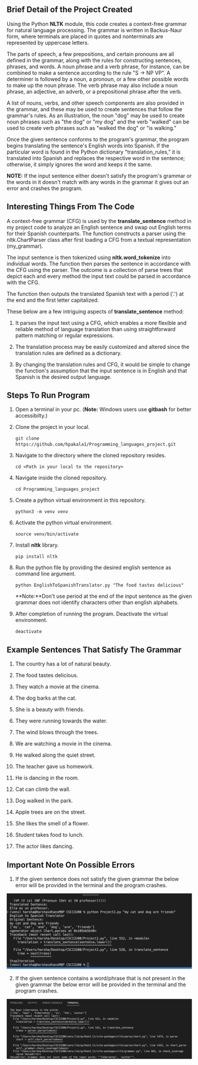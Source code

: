<h2>Brief Detail of the Project Created</h2>

Using the Python **NLTK** module, this code creates a context-free grammar for natural language processing. The grammar is written in Backus-Naur form, where terminals are placed in quotes and nonterminals are represented by uppercase letters.

The parts of speech, a few prepositions, and certain pronouns are all defined in the grammar, along with the rules for constructing sentences, phrases, and words. A noun phrase and a verb phrase, for instance, can be combined to make a sentence according to the rule "S -> NP VP". A determiner is followed by a noun, a pronoun, or a few other possible words to make up the noun phrase. The verb phrase may also include a noun phrase, an adjective, an adverb, or a prepositional phrase after the verb.

A list of nouns, verbs, and other speech components are also provided in the grammar, and these may be used to create sentences that follow the grammar's rules. As an illustration, the noun "dog" may be used to create noun phrases such as "the dog" or "my dog" and the verb "walked" can be used to create verb phrases such as "walked the dog" or "is walking."

Once the given sentence conforms to the program's grammar, the program begins translating the sentence's English words into Spanish. If the particular word is found in the Python dictionary "translation_rules," it is translated into Spanish and replaces the respective word in the sentence; otherwise, it simply ignores the word and keeps it the same. 

**NOTE:** If the input sentence either doesn't satisfy the program's grammar or the words in it doesn't match with any words in the grammar it gives out an error and crashes the program.

<h2>Interesting Things From The Code</h2>

A context-free grammar (CFG) is used by the **translate_sentence** method in my project code to analyze an English sentence and swap out English terms for their Spanish counterparts. The function constructs a parser using the nltk.ChartParser class after first loading a CFG from a textual representation (my_grammar).

The input sentence is then tokenized using **nltk.word_tokenize** into individual words. The function then parses the sentence in accordance with the CFG using the parser. The outcome is a collection of parse trees that depict each and every method the input text could be parsed in accordance with the CFG.

The function then outputs the translated Spanish text with a period ('.') at the end and the first letter capitalized.

These below are a few intriguing aspects of **translate_sentence** method:

1. It parses the input text using a CFG, which enables a more flexible and reliable method of language translation than using straightforward pattern matching or regular expressions.

2. The translation process may be easily customized and altered since the translation rules are defined as a dictionary.

3. By changing the translation rules and CFG, it would be simple to change the function's assumption that the input sentence is in English and that Spanish is the desired output language.

<h2>Steps To Run Program</h2>

1. Open a terminal in your pc. (**Note:** Windows users use **gitbash** for better accessibilty.)

2. Clone the project in your local.

    ```
    git clone https://github.com/hpakala1/Programming_languages_project.git
    ```

3. Navigate to the directory where the cloned repository resides.

    ```
    cd <Path in your local to the repository>
    ```

4. Navigate inside the cloned repository.

    ```
    cd Programming_languages_project
    ```

5. Create a python virtual environment in this repository.

    ```
    python3 -m venv venv
    ```

6. Activate the python virtual environment.

    ```
    source venv/bin/activate
    ```

7. Install **nltk** library.

    ```
    pip install nltk
    ```

8. Run the python file by providing the desired english sentence as command line argument.

    ```
    python EnglishToSpanishTranslator.py "The food tastes delicious"
    ```

    **Note:**Don't use period at the end of the input sentence as the given grammar does not identify characters other than english alphabets.

9. After completion of running the program. Deactivate the virtual environment.

    ```
    deactivate
    ```

<h2>Example Sentences That Satisfy The Grammar</h2>

1. The country has a lot of natural beauty.

2. The food tastes delicious.

3. They watch a movie at the cinema.

4. The dog barks at the cat.

5. She is a beauty with friends.

6. They were running towards the water.

7. The wind blows through the trees.

8. We are watching a movie in the cinema.

9. He walked along the quiet street.

10. The teacher gave us homework.

11. He is dancing in the room.

12. Cat can climb the wall.

13. Dog walked in the park.

14. Apple trees are on the street.

15. She likes the smell of a flower.

16. Student takes food to lunch.

17. The actor likes dancing.

<h2>Important Note On Possible Errors</h2>

1. If the given sentence does not satisfy the given grammar the below error will be provided in the terminal and the program crashes.

![Unidentified grammar error](./WrongGrammar.png)

2. If the given sentence contains a word/phrase that is not present in the given grammar the below error will be provided in the terminal and the program crashes.

![Word not found error](./WordMismatch.png)

